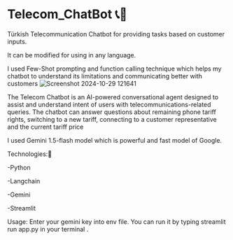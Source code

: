 # Telecom_ChatBot 📞🤖
Türkish Telecommunication Chatbot for providing tasks based on customer inputs.

It can be modified for using in any language.

I used Few-Shot prompting and function calling technique which  helps my chatbot to understand its limitations  and communicating better with customers
![Screenshot 2024-10-29 121641](https://github.com/user-attachments/assets/3f124e8f-9e15-498c-94b8-4d30a07645d9)

The Telecom Chatbot is an AI-powered conversational agent designed to assist and understand intent of users with telecommunications-related queries. The chatbot can answer questions about remaining phone tariff rights,
switching to a new tariff, connecting to a customer representative and the current tariff price

I used Gemini 1.5-flash model which is powerful and fast model of Google.

Technologies:📡

-Python

-Langchain

-Gemini

-Streamlit

Usage:
Enter your gemini key into env file.
You can run it by typing streamlit run app.py in your terminal .
